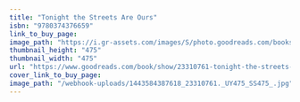 ```yaml
---
title: "Tonight the Streets Are Ours"
isbn: "9780374376659"
link_to_buy_page:
image_path: "https://i.gr-assets.com/images/S/photo.goodreads.com/books/1416414664i/23310761._UY475_SS475_.jpg"
thumbnail_height: "475"
thumbnail_width: "475"
url: "https://www.goodreads.com/book/show/23310761-tonight-the-streets-are-ours"
cover_link_to_buy_page:
image_path: "/webhook-uploads/1443584387618_23310761._UY475_SS475_.jpg"
---
```


